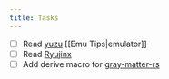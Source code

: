 ```yaml
---
title: Tasks
---
```


- [ ] Read [yuzu](https://github.com/yuzu-emu/yuzu) [[Emu Tips|emulator]]
- [ ] Read [Ryujinx](https://github.com/Ryujinx/Ryujinx)
- [ ] Add derive macro for
  [gray-matter-rs](https://github.com/yuchanns/gray-matter-rs)
